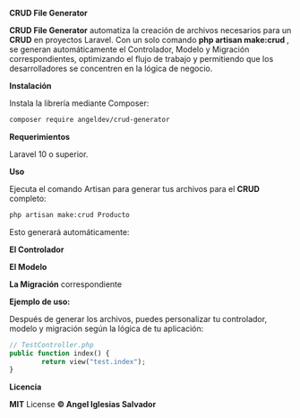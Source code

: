 **CRUD File Generator**

**CRUD File Generator** automatiza la creación de archivos necesarios para un **CRUD** en proyectos Laravel. Con un solo comando **php artisan make:crud <nombre>**, se generan automáticamente el Controlador, Modelo y Migración correspondientes, optimizando el flujo de trabajo y permitiendo que los desarrolladores se concentren en la lógica de negocio.

**Instalación**

Instala la librería mediante Composer:
```bash
composer require angeldev/crud-generator
```
**Requerimientos**

Laravel 10 o superior.


**Uso**

Ejecuta el comando Artisan para generar tus archivos para el **CRUD** completo:


```bash
php artisan make:crud Producto
```

Esto generará automáticamente:

**El Controlador** 

**El Modelo**

**La Migración** correspondiente

**Ejemplo de uso:**

Después de generar los archivos, puedes personalizar tu controlador, modelo y migración según la lógica de tu aplicación:
```php
// TestController.php
public function index() {
        return view("test.index");
}
```

**Licencia**

**MIT** License **© Angel Iglesias Salvador**
